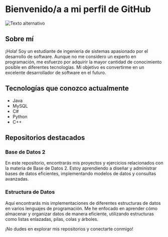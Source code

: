# Bienvenido/a a mi perfil de GitHub


![Texto alternativo](https://media.giphy.com/media/bGgsc5mWoryfgKBx1u/giphy.gif)


## Sobre mí

¡Hola! Soy un estudiante de ingeniería de sistemas apasionado por el desarrollo de software. Aunque no me considero un experto en programación, me esfuerzo por adquirir la mayor cantidad de conocimiento posible en diferentes tecnologías. Mi objetivo es convertirme en un excelente desarrollador de software en el futuro.

## Tecnologías que conozco actualmente

- Java
- MySQL
- C#
- Python
- C++

## Repositorios destacados

### Base de Datos 2

En este repositorio, encontrarás mis proyectos y ejercicios relacionados con la materia de Base de Datos 2. Estoy aprendiendo a diseñar y administrar bases de datos eficientes, implementando modelos de datos y consultas avanzadas.

### Estructura de Datos

Aquí encontrarás mis implementaciones de diferentes estructuras de datos en varios lenguajes de programación. Me he enfocado en aprender cómo almacenar y organizar datos de manera eficiente, utilizando estructuras como listas enlazadas, pilas, colas y árboles.




¡No dudes en explorar mis repositorios y conectarte conmigo!
